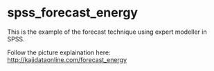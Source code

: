 # spss_forecast_energy
This is the example of the forecast technique using expert modeller in SPSS. 

Follow the picture explaination here:
http://kajidataonline.com/forecast_energy
